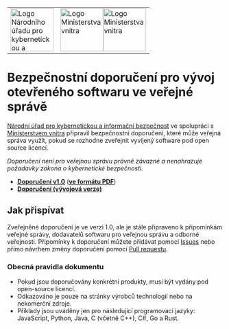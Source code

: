 <!-- markdownlint-disable MD041 -->
<table>
  <tr>
    <td><img src="nukib.png" height="100" alt="Logo Národního úřadu pro kybernetickou a informační bezpečnost"></td>
    <td><img src="mv.png#gh-light-mode-only" height="100" alt="Logo Ministerstva vnitra"><img src="mv-dark.png#gh-dark-mode-only" height="100" alt="Logo Ministerstva vnitra"></td>
  </tr>
</table>

# Bezpečnostní doporučení pro vývoj otevřeného softwaru ve veřejné správě

[Národní úřad pro kybernetickou a informační bezpečnost](https://www.nukib.cz) ve spolupráci s [Ministerstvem vnitra](https://www.mvcr.cz) připravil bezpečnostní doporučení, které může veřejná správa využít, pokud se rozhodne zveřejnit vyvíjený software pod open source licencí.

*Doporučení není pro veřejnou správu právně závazné a nenahrazuje požadavky zákona o kybernetické bezpečnosti.*

* **[Doporučení v1.0](https://github.com/NUKIB/bezpecnostni-doporuceni-open-source/blob/v1.0/bezpecnostni-doporuceni-open-source.md)** (**[ve formátu PDF](https://github.com/NUKIB/bezpecnostni-doporuceni-open-source/releases/download/v1.0/2022-04-05-doporuceni_open_source.pdf)**)
* **[Doporučení (vývojová verze)](bezpecnostni-doporuceni-open-source.md)**

## Jak přispívat

Zveřejněné doporučení je ve verzi 1.0, ale je stále připraveno k připomínkám veřejné správy, dodavatelů softwaru pro veřejnou správu a odborné veřejnosti.
Připomínky k doporučení můžete přidávat pomocí [Issues](https://github.com/NUKIB/bezpecnostni-doporuceni-open-source/issues) nebo přímo návrhem změny doporučení pomocí [Pull requestu](https://github.com/NUKIB/bezpecnostni-doporuceni-open-source/edit/main/bezpecnostni-doporuceni-open-source.md).

### Obecná pravidla dokumentu

* Pokud jsou doporučovány konkrétní produkty, musí být vydány pod open-source licencí.
* Odkazováno je pouze na stránky výrobců technologií nebo na nekomerční zdroje.
* Příklady jsou uváděny jen pro následující programovací jazyky: JavaScript, Python, Java, C (včetně C++), C#, Go a Rust.
